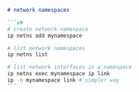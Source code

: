 ````markdown
# network namespaces

```sh
# create network namespace
ip netns add mynamespace

# list network namespaces
ip netns list

# list network interfaces in a namespace
ip netns exec mynamespace ip link
ip -n mynamespace link # simpler way
```
````
